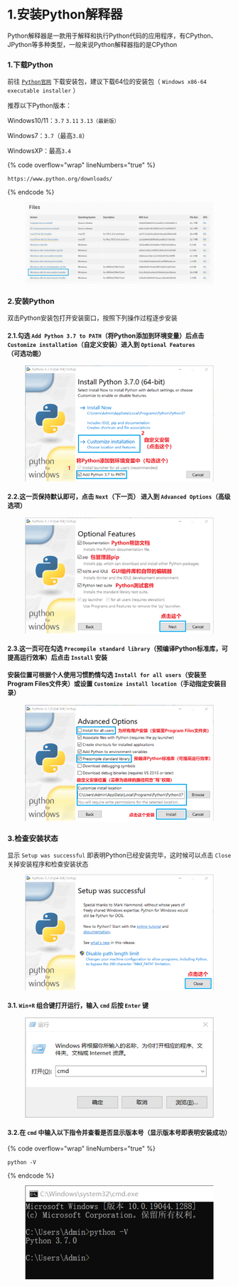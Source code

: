 # 1.安装Python解释器

Python解释器是一款用于解释和执行Python代码的应用程序，有CPython、JPython等多种类型，一般来说Python解释器指的是CPython

### 1.下载Python

前往 [`Python官网`](https://www.python.org/) 下载安装包，建议下载64位的安装包（ `Windows x86-64 executable installer` ）

推荐以下Python版本：

&#x20; Windows10/11：`3.7` `3.11` `3.13（最新版）`

&#x20; Windows7：`3.7`（最高`3.8`）

&#x20; WindowsXP：最高`3.4`

{% code overflow="wrap" lineNumbers="true" %}
```
https://www.python.org/downloads/
```
{% endcode %}

<figure><img src="../.gitbook/assets/Snipaste_2024-11-16_20-45-46.png" alt=""><figcaption></figcaption></figure>

### 2.安装Python

双击Python安装包打开安装窗口，按照下列操作过程逐步安装

#### 2.1.勾选 `Add Python 3.7 to PATH`（将Python添加到环境变量）后点击 `Customize installation`（自定义安装）进入到 `Optional Features`（可选功能）

<figure><img src="../.gitbook/assets/Snipaste_2024-11-17_10-17-56.png" alt=""><figcaption></figcaption></figure>

#### 2.2.这一页保持默认即可，点击 `Next`（下一页） 进入到 `Advanced Options`（高级选项）

<figure><img src="../.gitbook/assets/Snipaste_2024-11-17_10-25-34.png" alt=""><figcaption></figcaption></figure>

#### 2.3.这一页可在勾选 `Precompile standard library`（预编译Python标准库，可提高运行效率）后点击 `Install` 安装

#### 安装位置可根据个人使用习惯酌情勾选 `Install for all users`（安装至Program Files文件夹）或设置 `Customize install location`（手动指定安装目录）

<figure><img src="../.gitbook/assets/Snipaste_2024-11-17_10-39-47.png" alt=""><figcaption></figcaption></figure>

### 3.检查安装状态

显示 `Setup was successful` 即表明Python已经安装完毕，这时候可以点击 `Close` 关掉安装程序和检查安装状态

<figure><img src="../.gitbook/assets/Snipaste_2024-11-17_10-56-39.png" alt=""><figcaption></figcaption></figure>

#### 3.1. `Win+R` 组合键打开运行，输入 `cmd` 后按 `Enter` 键

<figure><img src="../.gitbook/assets/Snipaste_2024-11-16_21-21-29.png" alt=""><figcaption></figcaption></figure>

#### 3.2.在 `cmd` 中输入以下指令并查看是否显示版本号（显示版本号即表明安装成功）

{% code overflow="wrap" lineNumbers="true" %}
```batch
python -V
```
{% endcode %}

<figure><img src="../.gitbook/assets/Snipaste_2024-11-16_21-24-40.png" alt=""><figcaption></figcaption></figure>

